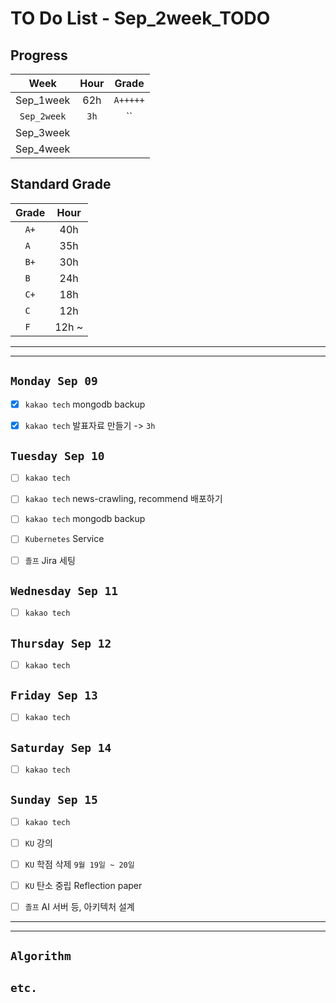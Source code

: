 # TO Do List - Sep_2week_TODO

## Progress
| Week | Hour | Grade |
|:---:|:---:|:---:|
|Sep_1week|62h|`A+++++`|
|`Sep_2week`|`3h`|``|
|Sep_3week|||
|Sep_4week|||

## Standard Grade
| Grade | Hour |
|:---:|:---:|
|`A+`|40h|
|`A `|35h|
|`B+`|30h|
|`B `|24h|
|`C+`|18h|
|`C `|12h|
|`F `|12h ~|


---
---

## `Monday Sep 09`
- [x] `kakao tech` mongodb backup
- [x] `kakao tech` 발표자료 만들기 -> `3h`


## `Tuesday Sep 10`
- [ ] `kakao tech`
- [ ] `kakao tech` news-crawling, recommend 배포하기
- [ ] `kakao tech` mongodb backup
- [ ] `Kubernetes` Service
- [ ] `졸프` Jira 세팅



## `Wednesday Sep 11` 
- [ ] `kakao tech`



## `Thursday Sep 12`
- [ ] `kakao tech`


## `Friday Sep 13` 
- [ ] `kakao tech`


## `Saturday Sep 14` 
- [ ] `kakao tech`


## `Sunday Sep 15` 
- [ ] `kakao tech`
- [ ] `KU` 강의
- [ ] `KU` 학점 삭제 `9월 19일 ~ 20일`
- [ ] `KU` 탄소 중립 Reflection paper
- [ ] `졸프` AI 서버 등, 아키텍처 설계



---
---
## `Algorithm`


## `etc.`



<!-- ### 알고리즘 유형
1. 정렬
2. 그래프 탐색 BFS, DFS
3. DP
4. 자료구조 -> 우선순위 큐 마스터
5. 문자열 알고리즘 ?? 아니면 투 포인터 정도

> 요구사항 정리하기, 테스트케이스 짜보기(소수 테스트케이스가 유리, 11되면 거의 다 됨) -->



<!-- ## `Spring` -> `h m` -->


<br><br>

<!-- > `개인공부` : `6h 30m` -> `25h 36m` -> `22h 19m` -> -->

<br><br>

<!-- 
## `Java`
## `OPIc`
## `토익` 
-->





